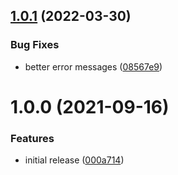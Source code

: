 ## [1.0.1](https://github.com/typescriptbr/vagas-telegram-bot/compare/v1.0.0...v1.0.1) (2022-03-30)

### Bug Fixes

- better error messages ([08567e9](https://github.com/typescriptbr/vagas-telegram-bot/commit/08567e9e374f1f953a5a94eb8f8cc56cbcc088e3))

# 1.0.0 (2021-09-16)

### Features

- initial release ([000a714](https://github.com/typescriptbr/vagas-telegram-bot/commit/000a7146f602ef2cb7566af62ed4566d83b3d3a7))
